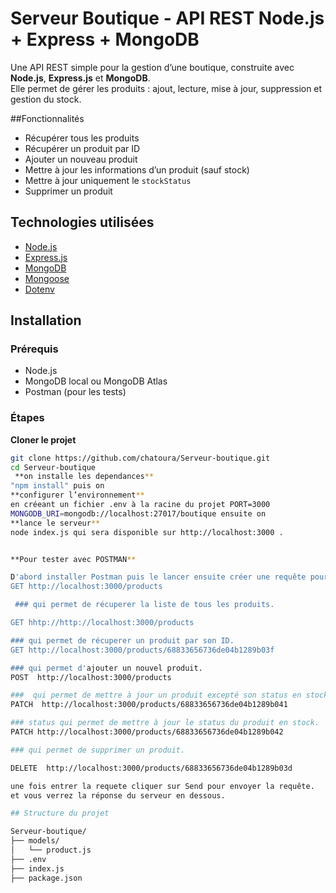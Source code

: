 # Serveur Boutique - API REST Node.js + Express + MongoDB

Une API REST simple pour la gestion d’une boutique, construite avec **Node.js**, **Express.js** et **MongoDB**.  
Elle permet de gérer les produits : ajout, lecture, mise à jour, suppression et gestion du stock.

##Fonctionnalités

-  Récupérer tous les produits
-  Récupérer un produit par ID
-  Ajouter un nouveau produit
-  Mettre à jour les informations d’un produit (sauf stock)
-  Mettre à jour uniquement le `stockStatus`
-  Supprimer un produit

## Technologies utilisées

- [Node.js](https://nodejs.org/)
- [Express.js](https://expressjs.com/)
- [MongoDB](https://www.mongodb.com/)
- [Mongoose](https://mongoosejs.com/)
- [Dotenv](https://www.npmjs.com/package/dotenv)

## Installation

### Prérequis

- Node.js
- MongoDB local ou MongoDB Atlas
- Postman (pour les tests)

###  Étapes

 **Cloner le projet**

```bash
git clone https://github.com/chatoura/Serveur-boutique.git
cd Serveur-boutique
 **on installe les dependances**
"npm install" puis on
**configurer l’environnement**
en créeant un fichier .env à la racine du projet PORT=3000
MONGODB_URI=mongodb://localhost:27017/boutique ensuite on
**lance le serveur**
node index.js qui sera disponible sur http://localhost:3000 .


**Pour tester avec POSTMAN**

D'abord installer Postman puis le lancer ensuite créer une requête pour tester .
GET http://localhost:3000/products

 ### qui permet de récuperer la liste de tous les produits.

GET hhtp://http://localhost:3000/products

### qui permet de récuperer un produit par son ID.
GET http://localhost:3000/products/68833656736de04b1289b03f

### qui permet d'ajouter un nouvel produit.
POST  http://localhost:3000/products

###  qui permet de mettre à jour un produit excepté son status en stock.
PATCH  http://localhost:3000/products/68833656736de04b1289b041

### status qui permet de mettre à jour le status du produit en stock.
PATCH http://localhost:3000/products/68833656736de04b1289b042

### qui permet de supprimer un produit. 

DELETE  http://localhost:3000/products/68833656736de04b1289b03d

une fois entrer la requete cliquer sur Send pour envoyer la requête.
et vous verrez la réponse du serveur en dessous.

## Structure du projet

Serveur-boutique/
├── models/
│   └── product.js
├── .env
├── index.js
├── package.json


